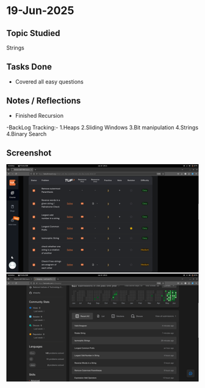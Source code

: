 # 19-Jun-2025

## Topic Studied
Strings

## Tasks Done

- Covered all easy questions

## Notes / Reflections
- Finished Recursion

-BackLog Tracking:-
1.Heaps
2.Sliding Windows
3.Bit manipulation
4.Strings
4.Binary Search

## Screenshot
![Profile Leetcode/Striver](../screenshots/34.1.png)
![Profile Leetcode/Striver](../screenshots/34.2.png) 

